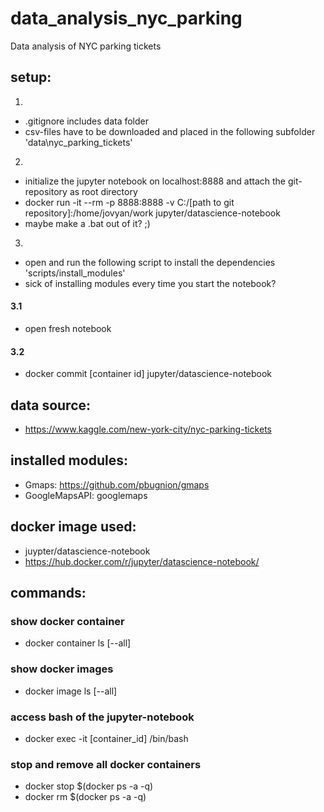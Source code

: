 # data_analysis_nyc_parking
Data analysis of NYC parking tickets

## setup:
1.
- .gitignore includes data folder
- csv-files have to be downloaded and placed in the following subfolder 'data\nyc_parking_tickets'
2.
- initialize the jupyter notebook on localhost:8888 and attach the git-repository as root directory
- docker run -it --rm -p 8888:8888 -v C:/[path to git repository]:/home/jovyan/work jupyter/datascience-notebook
- maybe make a .bat out of it? ;)
3.
- open and run the following script to install the dependencies 'scripts/install_modules'
- sick of installing modules every time you start the notebook?
#### 3.1
- open fresh notebook
#### 3.2
- docker commit [container id] jupyter/datascience-notebook
## data source:
- https://www.kaggle.com/new-york-city/nyc-parking-tickets
## installed modules:
- Gmaps:	https://github.com/pbugnion/gmaps
- GoogleMapsAPI: googlemaps
## docker image used:
- juypter/datascience-notebook
- https://hub.docker.com/r/jupyter/datascience-notebook/
## commands:
### show docker container
- docker container ls [--all]
### show docker images
- docker image ls [--all]
### access bash of the jupyter-notebook
- docker exec -it [container_id]  /bin/bash
### stop and remove all docker containers
- docker stop $(docker ps -a -q)
- docker rm $(docker ps -a -q)



